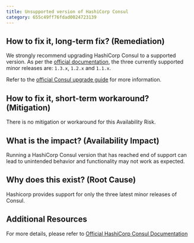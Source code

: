 ```yaml
---
title: Unsupported version of HashiCorp Consul
category: 655c49ff76fdad0024723139
---
```


## How to fix it, long-term fix? (Remediation)

We strongly recommend upgrading HashiCorp Consul to a supported version. As per the [official documentation](https://developer.hashicorp.com/consul/docs/k8s/compatibility#supported-consul-and-kubernetes-versions), the three currently supported minor releases are: `1.3.x`, `1.2.x` and `1.1.x`.

Refer to the [official Consul upgrade guide](https://developer.hashicorp.com/consul/docs/k8s/upgrade) for more information.

## How to fix it, short-term workaround? (Mitigation)

There is no mitigation or workaround for this Availability Risk.

## What is the impact? (Availability Impact)

Running a HashiCorp Consul version that has reached end of support can lead to unintended behavior and functionality may not work as expected.

## Why does this exist? (Root Cause)

Hashicorp provides support for only the three latest minor releases of Consul.

## Additional Resources

For more details, please refer to [Official HashiCorp Consul Documentation](https://developer.hashicorp.com/consul/docs/k8s/compatibility#supported-consul-and-kubernetes-versions)